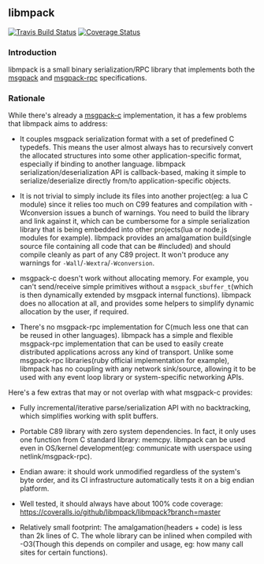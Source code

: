 ## libmpack

[![Travis Build Status](https://travis-ci.org/libmpack/libmpack.svg?branch=master)](https://travis-ci.org/libmpack/libmpack)
[![Coverage Status](https://coveralls.io/repos/libmpack/libmpack/badge.svg?branch=master&service=github)](https://coveralls.io/github/libmpack/libmpack?branch=master)

### Introduction

libmpack is a small binary serialization/RPC library that implements both the
[msgpack](https://github.com/msgpack/msgpack/blob/master/spec.md) and
[msgpack-rpc](https://github.com/msgpack-rpc/msgpack-rpc/blob/master/spec.md)
specifications.

### Rationale

While there's already a [msgpack-c](https://github.com/msgpack/msgpack-c)
implementation, it has a few problems that libmpack aims to address:

* It couples msgpack serialization format with a set of predefined C typedefs.
  This means the user almost always has to recursively convert the allocated
  structures into some other application-specific format, especially if binding
  to another language. libmpack serialization/deserialization API is
  callback-based, making it simple to serialize/deserialize directly from/to
  application-specific objects.

* It is not trivial to simply include its files into another project(eg: a lua C
  module) since it relies too much on C99 features and compilation with
  -Wconversion issues a bunch of warnings. You need to build the library and
  link against it, which can be cumbersome for a simple serialization library
  that is being embedded into other projects(lua or node.js modules for
  example). libmpack provides an amalgamation build(single source file
  containing all code that can be #included) and should compile cleanly as part
  of any C89 project. It won't produce any warnings for
  `-Wall`/`-Wextra`/`-Wconversion`.

* msgpack-c doesn't work without allocating memory. For example, you can't
  send/receive simple primitives without a `msgpack_sbuffer_t`(which is then
  dynamically extended by msgpack internal functions). libmpack does no
  allocation at all, and provides some helpers to simplify dynamic allocation by
  the user, if required.

* There's no msgpack-rpc implementation for C(much less one that can be reused
  in other languages). libmpack has a simple and flexible msgpack-rpc
  implementation that can be used to easily create distributed applications
  across any kind of transport. Unlike some msgpack-rpc libraries(ruby official
  implementation for example), libmpack has no coupling with any network
  sink/source, allowing it to be used with any event loop library or
  system-specific networking APIs.

Here's a few extras that may or not overlap with what msgpack-c provides:

* Fully incremental/iterative parse/serialization API with no backtracking,
  which simplifies working with split buffers.

* Portable C89 library with zero system dependencies. In fact, it only uses one
  function from C standard library: memcpy. libmpack can be used even in
  OS/kernel development(eg: communicate with userspace using
  netlink/msgpack-rpc).

* Endian aware: it should work unmodified regardless of the system's byte order,
  and its CI infrastructure automatically tests it on a big endian platform.

* Well tested, it should always have about 100% code coverage:
  https://coveralls.io/github/libmpack/libmpack?branch=master

* Relatively small footprint: The amalgamation(headers + code) is less than 2k
  lines of C. The whole library can be inlined when compiled with -O3(Though
  this depends on compiler and usage, eg: how many call sites for certain
  functions).
